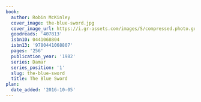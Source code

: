 ```yaml
---
book:
  author: Robin McKinley
  cover_image: the-blue-sword.jpg
  cover_image_url: https://i.gr-assets.com/images/S/compressed.photo.goodreads.com/books/1563198223l/407813._SY160_.jpg
  goodreads: '407813'
  isbn10: 0441068804
  isbn13: '9780441068807'
  pages: '256'
  publication_year: '1982'
  series: Damar
  series_position: '1'
  slug: the-blue-sword
  title: The Blue Sword
plan:
  date_added: '2016-10-05'
---
```

